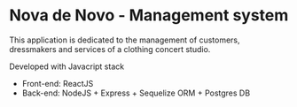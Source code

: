 # Nova de Novo - Management system
This application is dedicated to the management of customers, dressmakers and services of a clothing concert studio.

Developed with Javacript stack

- Front-end: ReactJS
- Back-end: NodeJS + Express + Sequelize ORM + Postgres DB
